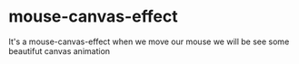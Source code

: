 # mouse-canvas-effect
It's a mouse-canvas-effect when we move our mouse we will be see some beautifut canvas animation
